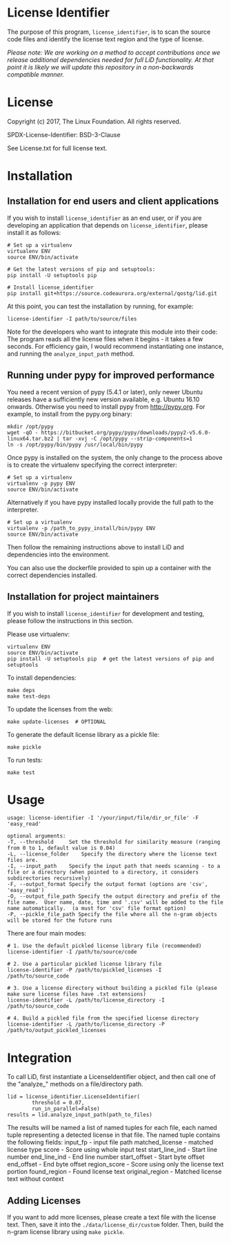 License Identifier
===

The purpose of this program, `license_identifier`, is to scan the source code
files and identify the license text region and the type of license.

*Please note: We are working on a method to accept contributions once we release
additional dependencies needed for full LiD functionality. At that point it is 
likely we will update this repository in a non-backwards compatible manner.*

License
===

Copyright (c) 2017, The Linux Foundation. All rights reserved.

SPDX-License-Identifier: BSD-3-Clause

See License.txt for full license text.

Installation
===

## Installation for end users and client applications

If you wish to install `license_identifier` as an end user, or if you are
developing an application that depends on `license_identifier`, please install
it as follows:

```
# Set up a virtualenv
virtualenv ENV
source ENV/bin/activate

# Get the latest versions of pip and setuptools:
pip install -U setuptools pip

# Install license_identifier
pip install git+https://source.codeaurora.org/external/qostg/lid.git
```

At this point, you can test the installation by running, for example:
```
license-identifier -I path/to/source/files
```

Note for the developers who want to integrate this module into their code:
The program reads all the license files when it begins - it takes a few seconds.
For efficiency gain, I would recommend instantiating one instance, and running
the `analyze_input_path` method.

## Running under pypy for improved performance

You need a recent version of pypy (5.4.1 or later), only newer Ubuntu releases have a sufficiently new version available, e.g. Ubuntu 16.10 onwards. Otherwise you need to install pypy from http://pypy.org. For example, to install from the pypy.org binary:

```
mkdir /opt/pypy
wget -qO - https://bitbucket.org/pypy/pypy/downloads/pypy2-v5.6.0-linux64.tar.bz2 | tar -xvj -C /opt/pypy --strip-components=1
ln -s /opt/pypy/bin/pypy /usr/local/bin/pypy
```

Once pypy is installed on the system, the only change to the process above is to create the virtualenv specifying the correct interpreter:

```
# Set up a virtualenv
virtualenv -p pypy ENV
source ENV/bin/activate
```

Alternatively if you have pypy installed locally provide the full path to the interpreter.

```
# Set up a virtualenv
virtualenv -p /path_to_pypy_install/bin/pypy ENV
source ENV/bin/activate
```

Then follow the remaining instructions above to install LiD and dependencies into the environment.

You can also use the dockerfile provided to spin up a container with the correct dependencies installed.

## Installation for project maintainers

If you wish to install `license_identifier` for development and testing,
please follow the instructions in this section.

Please use virtualenv:
```
virtualenv ENV
source ENV/bin/activate
pip install -U setuptools pip  # get the latest versions of pip and setuptools
```

To install dependencies:
```
make deps
make test-deps
```

To update the licenses from the web:
```
make update-licenses  # OPTIONAL
```

To generate the default license library as a pickle file:
```
make pickle
```

To run tests:
```
make test
```

Usage
===

```
usage: license-identifier -I '/your/input/file/dir_or_file' -F 'easy_read'

optional arguments:
-T, --threshold     Set the threshold for similarity measure (ranging from 0 to 1, default value is 0.04)
-L, --license_folder    Specify the directory where the license text files are.
-I, --input_path    Specify the input path that needs scanning - to a file or a directory (when pointed to a directory, it considers subdirectories recursively)
-F, --output_format Specify the output format (options are 'csv', 'easy_read')
-O, --output_file_path Specify the output directory and prefix of the file name.  User name, date, time and '.csv' will be added to the file name automatically.  (a must for 'csv' file format option)
-P, --pickle_file_path Specify the file where all the n-gram objects will be stored for the future runs
```

There are four main modes:
```
# 1. Use the default pickled license library file (recommended)
license-identifier -I /path/to/source/code

# 2. Use a particular pickled license library file
license-identifier -P /path/to/pickled_licenses -I /path/to/source_code

# 3. Use a license directory without building a pickled file (please make sure license files have .txt extensions)
license-identifier -L /path/to/license_directory -I /path/to/source_code

# 4. Build a pickled file from the specified license directory
license-identifier -L /path/to/license_directory -P /path/to/output_pickled_licenses
```

Integration
===

To call LiD, first instantiate a LicenseIdentifier object, and then call one of the "analyze\_" methods on a file/directory path.

```
lid = license_identifier.LicenseIdentifier(
        threshold = 0.07,
        run_in_parallel=False)
results = lid.analyze_input_path(path_to_files)
```

The results will be named a list of named tuples for each file, each named tuple representing a detected license in that file. The named tuple contains the following fields:
        input_fp - input file path
        matched_license - matched license type
        score - Score using whole input test
        start_line_ind - Start line number
        end_line_ind - End line number
        start_offset - Start byte offset
        end_offset - End byte offset
        region_score - Score using only the license text portion
        found_region - Found license text
        original_region - Matched license text without context

## Adding Licenses

If you want to add more licenses, please create a text file with the license text.
Then, save it into the `./data/license_dir/custom` folder.
Then, build the n-gram license library using `make pickle`.
